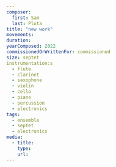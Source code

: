 ```yaml
---
composer:
  first: Sam
  last: Pluta
title: "new work"
movements:
duration:
yearComposed: 2022
commissionedOrWrittenFor: commissioned
size: septet
instrumentation:s
  - flute
  - clarinet
  - saxophone
  - violin
  - cello
  - piano
  - percussion
  - electronics
tags:
  - ensemble
  - septet
  - electronics
media:
  - title:
    type:
    url:
---
```

